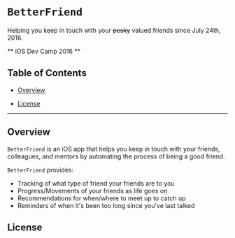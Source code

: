 
# `BetterFriend`


Helping you keep in touch with your ~~pesky~~ valued friends since July 24th, 2016. 

** iOS Dev Camp 2016 **

## Table of Contents

- [Overview](#overview)

- [License](#license)

----

## Overview

`BetterFriend` is an iOS app that helps you keep in touch with your friends, colleagues, and mentors by automating the process of being a good friend.

`BetterFriend` provides:
- Tracking of what type of friend your friends are to you
- Progress/Movements of your friends as life goes on
- Recommendations for when/where to meet up to catch up
- Reminders of when it's been too long since you've last talked

## License
